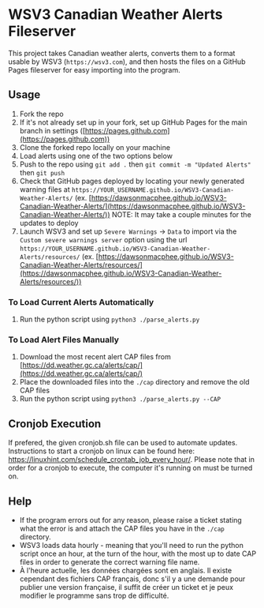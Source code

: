 # WSV3 Canadian Weather Alerts Fileserver

This project takes Canadian weather alerts, converts them to a format usable by WSV3 (`https://wsv3.com`), and then hosts the files on a GitHub Pages fileserver for easy importing into the program.

## Usage

1. Fork the repo
2. If it's not already set up in your fork, set up GitHub Pages for the main branch in settings ([https://pages.github.com](https://pages.github.com))
3. Clone the forked repo locally on your machine
4. Load alerts using one of the two options below
5. Push to the repo using `git add .` then `git commit -m "Updated Alerts"` then `git push`
6. Check that GitHub pages deployed by locating your newly generated warning files at `https://YOUR_USERNAME.github.io/WSV3-Canadian-Weather-Alerts/` (ex. [https://dawsonmacphee.github.io/WSV3-Canadian-Weather-Alerts/](https://dawsonmacphee.github.io/WSV3-Canadian-Weather-Alerts/)) NOTE: It may take a couple minutes for the updates to deploy
7. Launch WSV3 and set up `Severe Warnings` -> `Data` to import via the `Custom severe warnings server` option using the url `https://YOUR_USERNAME.github.io/WSV3-Canadian-Weather-Alerts/resources/` (ex. [https://dawsonmacphee.github.io/WSV3-Canadian-Weather-Alerts/resources/](https://dawsonmacphee.github.io/WSV3-Canadian-Weather-Alerts/resources/))

### To Load Current Alerts Automatically
1. Run the python script using `python3 ./parse_alerts.py`

### To Load Alert Files Manually
1. Download the most recent alert CAP files from [https://dd.weather.gc.ca/alerts/cap/](https://dd.weather.gc.ca/alerts/cap/)
2. Place the downloaded files into the `./cap` directory and remove the old CAP files
3. Run the python script using `python3 ./parse_alerts.py --CAP`

## Cronjob Execution
If prefered, the given cronjob.sh file can be used to automate updates. Instructions to start a cronjob on linux can be found here: https://linuxhint.com/schedule_crontab_job_every_hour/. Please note that in order for a cronjob to execute, the computer it's running on must be turned on.

## Help

- If the program errors out for any reason, please raise a ticket stating what the error is and attach the CAP files you have in the `./cap` directory. 
- WSV3 loads data hourly - meaning that you'll need to run the python script once an hour, at the turn of the hour, with the most up to date CAP files in order to generate the correct warning file name.
- À l'heure actuelle, les données chargées sont en anglais. Il existe cependant des fichiers CAP français, donc s'il y a une demande pour publier une version française, il suffit de créer un ticket et je peux modifier le programme sans trop de difficulté.
